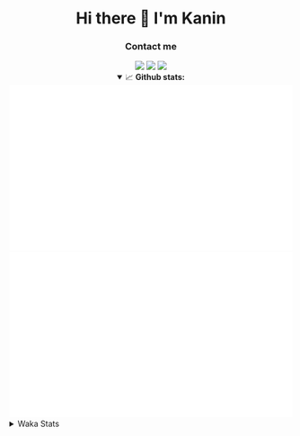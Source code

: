 <div align="center">
 <h1>Hi there 👋 I'm Kanin</h1>
 <h3>Contact me</h3>
 <a href="mailto:im@kanin.dev"><img src="https://img.shields.io/badge/gmail-%23D14836.svg?&style=for-the-badge&logo=gmail&logoColor=white"/></a>
 <a href="https://twitter.com/KaninTwt"><img src="https://img.shields.io/badge/twitter-%231DA1F2.svg?&style=for-the-badge&logo=twitter&logoColor=white"/></a>
 <a href="https://www.linkedin.com/in/KaninDev"><img src="https://img.shields.io/badge/linkedin-%230077B5.svg?&style=for-the-badge&logo=linkedin&logoColor=white"/></a>
<details open>
  <summary>📈 <b>Github stats:</b></summary>
  <img src="https://github.com/Kanin/Kanin/blob/master/scripts/GitHubStats/generated/overview.svg"/>
  <img src="https://github.com/Kanin/Kanin/blob/master/scripts/GitHubStats/generated/languages.svg"/>
</details>
</div>

<details>
 <summary>Waka Stats</summary>

<!--START_SECTION:waka-->
![Code Time](http://img.shields.io/badge/Code%20Time-2%2C381%20hrs%2010%20mins-blue)

![Profile Views](http://img.shields.io/badge/Profile%20Views-2-blue)

![Lines of code](https://img.shields.io/badge/From%20Hello%20World%20I%27ve%20Written-590.6%20thousand%20lines%20of%20code-blue)

**🐱 My GitHub Data** 

> 📦 110.7 kB Used in GitHub's Storage 
 > 
> 🏆 117 Contributions in the Year 2024
 > 
> 🚫 Not Opted to Hire
 > 
> 📜 25 Public Repositories 
 > 
> 🔑 14 Private Repositories 
 > 
**I'm an Early 🐤** 

```text
🌞 Morning                2552 commits        ███████░░░░░░░░░░░░░░░░░░   26.89 % 
🌆 Daytime                2849 commits        ████████░░░░░░░░░░░░░░░░░   30.02 % 
🌃 Evening                2728 commits        ███████░░░░░░░░░░░░░░░░░░   28.75 % 
🌙 Night                  1361 commits        ████░░░░░░░░░░░░░░░░░░░░░   14.34 % 
```
📅 **I'm Most Productive on Monday** 

```text
Monday                   1849 commits        █████░░░░░░░░░░░░░░░░░░░░   19.48 % 
Tuesday                  1335 commits        ████░░░░░░░░░░░░░░░░░░░░░   14.07 % 
Wednesday                946 commits         ██░░░░░░░░░░░░░░░░░░░░░░░   09.97 % 
Thursday                 1456 commits        ████░░░░░░░░░░░░░░░░░░░░░   15.34 % 
Friday                   1580 commits        ████░░░░░░░░░░░░░░░░░░░░░   16.65 % 
Saturday                 922 commits         ██░░░░░░░░░░░░░░░░░░░░░░░   09.72 % 
Sunday                   1402 commits        ████░░░░░░░░░░░░░░░░░░░░░   14.77 % 
```


📊 **This Week I Spent My Time On** 

```text
🕑︎ Time Zone: America/New_York

💬 Programming Languages: 
Python                   15 hrs 32 mins      ██████████████████░░░░░░░   70.32 % 
HTML                     5 hrs 38 mins       ██████░░░░░░░░░░░░░░░░░░░   25.54 % 
JavaScript               21 mins             ░░░░░░░░░░░░░░░░░░░░░░░░░   01.64 % 
virtualenv               16 mins             ░░░░░░░░░░░░░░░░░░░░░░░░░   01.27 % 
CSS                      9 mins              ░░░░░░░░░░░░░░░░░░░░░░░░░   00.69 % 

🔥 Editors: 
PyCharm                  22 hrs 6 mins       █████████████████████████   100.00 % 

🐱‍💻 Projects: 
APIServer                21 hrs 55 mins      █████████████████████████   99.21 % 
Unknown Project          10 mins             ░░░░░░░░░░░░░░░░░░░░░░░░░   00.79 % 

💻 Operating System: 
Windows                  22 hrs 6 mins       █████████████████████████   100.00 % 
```

**I Mostly Code in Python** 

```text
Python                   31 repos            ██████████████████░░░░░░░   70.45 % 
Java                     4 repos             ██░░░░░░░░░░░░░░░░░░░░░░░   09.09 % 
HTML                     3 repos             ██░░░░░░░░░░░░░░░░░░░░░░░   06.82 % 
TypeScript               1 repo              █░░░░░░░░░░░░░░░░░░░░░░░░   02.27 % 
Kotlin                   1 repo              █░░░░░░░░░░░░░░░░░░░░░░░░   02.27 % 
```



**Timeline**

![Lines of Code chart](https://raw.githubusercontent.com/Kanin/Kanin/master/assets/bar_graph.png)


 Last Updated on 22/06/2024 13:05:58 UTC
<!--END_SECTION:waka-->
</details>
